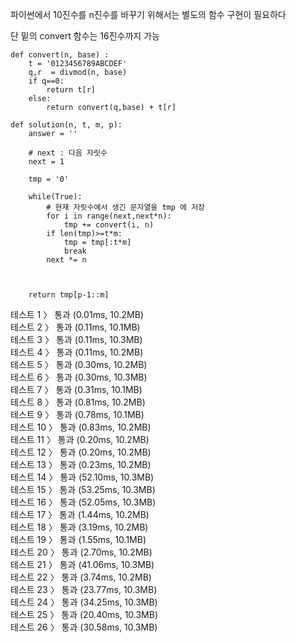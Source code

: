 파이썬에서 10진수를 n진수를 바꾸기 위해서는 별도의 함수 구현이 필요하다 


단 밑의 convert 함수는 16진수까지 가능


```
def convert(n, base) :
    t = '0123456789ABCDEF'
    q,r  = divmod(n, base)
    if q==0:
        return t[r]
    else:
        return convert(q,base) + t[r]

def solution(n, t, m, p):
    answer = ''

    # next : 다음 자릿수
    next = 1

    tmp = '0'

    while(True):
        # 현재 자릿수에서 생긴 문자열을 tmp 에 저장
        for i in range(next,next*n):
            tmp += convert(i, n)
        if len(tmp)>=t*m:
            tmp = tmp[:t*m]
            break
        next *= n



    return tmp[p-1::m]
```
테스트 1 〉	통과 (0.01ms, 10.2MB)<br>
테스트 2 〉	통과 (0.11ms, 10.1MB)<br>
테스트 3 〉	통과 (0.11ms, 10.3MB)<br>
테스트 4 〉	통과 (0.11ms, 10.2MB)<br>
테스트 5 〉	통과 (0.30ms, 10.2MB)<br>
테스트 6 〉	통과 (0.30ms, 10.3MB)<br>
테스트 7 〉	통과 (0.31ms, 10.1MB)<br>
테스트 8 〉	통과 (0.81ms, 10.2MB)<br>
테스트 9 〉	통과 (0.78ms, 10.1MB)<br>
테스트 10 〉	통과 (0.83ms, 10.2MB)<br>
테스트 11 〉	통과 (0.20ms, 10.2MB)<br>
테스트 12 〉	통과 (0.20ms, 10.2MB)<br>
테스트 13 〉	통과 (0.23ms, 10.2MB)<br>
테스트 14 〉	통과 (52.10ms, 10.3MB)<br>
테스트 15 〉	통과 (53.25ms, 10.3MB)<br>
테스트 16 〉	통과 (52.05ms, 10.3MB)<br>
테스트 17 〉	통과 (1.44ms, 10.2MB)<br>
테스트 18 〉	통과 (3.19ms, 10.2MB)<br>
테스트 19 〉	통과 (1.55ms, 10.1MB)<br>
테스트 20 〉	통과 (2.70ms, 10.2MB)<br>
테스트 21 〉	통과 (41.06ms, 10.3MB)<br>
테스트 22 〉	통과 (3.74ms, 10.2MB)<br>
테스트 23 〉	통과 (23.77ms, 10.3MB)<br>
테스트 24 〉	통과 (34.25ms, 10.3MB)<br>
테스트 25 〉	통과 (20.40ms, 10.3MB)<br>
테스트 26 〉	통과 (30.58ms, 10.3MB)<br>

